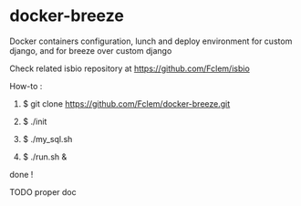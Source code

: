 # docker-breeze
Docker containers configuration, lunch and deploy environment for custom django, and for breeze over custom django

Check related isbio repository at https://github.com/Fclem/isbio

How-to :

1) $ git clone https://github.com/Fclem/docker-breeze.git

2) $ ./init

3) $ ./my_sql.sh

4) $ ./run.sh &

done !

TODO proper doc
